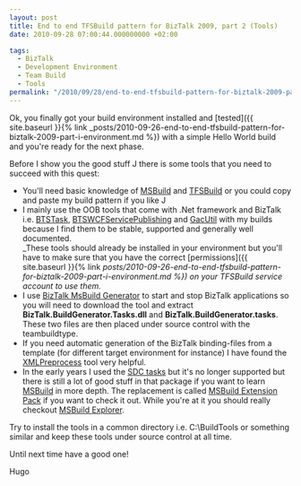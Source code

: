 ```yaml
---
layout: post
title: End to end TFSBuild pattern for BizTalk 2009, part 2 (Tools)
date: 2010-09-28 07:00:44.000000000 +02:00

tags:
  - BizTalk
  - Development Environment
  - Team Build
  - Tools
permalink: "/2010/09/28/end-to-end-tfsbuild-pattern-for-biztalk-2009-part-2-tools/"
---
```


Ok, you finally got your build environment installed and [tested]({{ site.baseurl }}{% link _posts/2010-09-26-end-to-end-tfsbuild-pattern-for-biztalk-2009-part-i-environment.md %}) with a simple Hello World build and you're ready for the next phase.

Before I show you the good stuff J there is some tools that you need to succeed with this quest:

- You'll need basic knowledge of [MSBuild](<http://msdn.microsoft.com/en-us/library/0k6kkbsd(v=VS.90).aspx> "MSBuild") and [TFSBuild](<http://msdn.microsoft.com/en-us/library/ms400688(v=VS.90).aspx> "TFSBuild") or you could copy and paste my build pattern if you like J
- I mainly use the OOB tools that come with .Net framework and BizTalk i.e. [BTSTask](<http://msdn.microsoft.com/en-us/library/aa559686(BTS.10).aspx> "BTSTask"), [BTSWCFServicePublishing](<http://msdn.microsoft.com/en-us/library/bb245933(BTS.20).aspx> "BTSWCFServicePublishing ") and [GacUtil](<http://msdn.microsoft.com/en-us/library/ex0ss12c(v=VS.90).aspx> "GacUtil") with my builds because I find them to be stable, supported and generally well documented.  
  _These tools should already be installed in your environment but you'll have to make sure that you have the correct [permissions]({{ site.baseurl }}{% link _posts/2010-09-26-end-to-end-tfsbuild-pattern-for-biztalk-2009-part-i-environment.md %}) on your TFSBuild service account to use them._
- I use [BizTalk MsBuild Generator](http://biztalkmsbuildtool.codeplex.com/releases/view/31725 "BizTalk MsBuild Generator") to start and stop BizTalk applications so you will need to download the tool and extract **BizTalk.BuildGenerator.Tasks.dll** and **BizTalk.BuildGenerator.tasks**. These two files are then placed under source control with the teambuildtype.
- If you need automatic generation of the BizTalk binding-files from a template (for different target environment for instance) I have found the [XMLPreprocess](http://xmlpreprocess.codeplex.com/ "XMLPreprocess") tool very helpful.
- In the early years I used the [SDC tasks](http://sdctasks.codeplex.com/ "SDC Tasks") but it's no longer supported but there is still a lot of good stuff in that package if you want to learn [MSBuild](<http://msdn.microsoft.com/en-us/library/0k6kkbsd(v=VS.90).aspx> "MSBuild") in more depth. The replacement is called [MSBuild Extension Pack](http://www.msbuildextensionpack.com/ "MSBuild Extension Pack") if you want to check it out. While you're at it you should really checkout [MSBuild Explorer](http://www.msbuildexplorer.com/ "MSBuild Explorer").

Try to install the tools in a common directory i.e. C:\BuildTools or something similar and keep these tools under source control at all time.

Until next time have a good one!

Hugo
